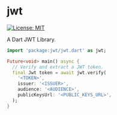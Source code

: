 # jwt

[![License: MIT][license_badge]][license_link]

A Dart JWT Library.

```dart
import 'package:jwt/jwt.dart' as jwt;

Future<void> main() async {
  // Verify and extract a JWT token.
  final Jwt token = await jwt.verify(
    '<TOKEN>',
    issuer: '<ISSUER>',
    audience: '<AUDIENCE>',
    publicKeysUrl: '<PUBLIC_KEYS_URL>',
  );
}

```

[license_badge]: https://img.shields.io/badge/license-MIT-blue.svg
[license_link]: https://opensource.org/licenses/MIT
